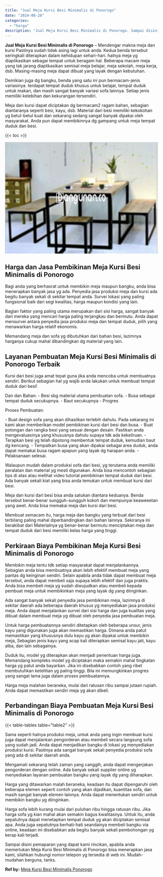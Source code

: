 ```yaml
---
title: "Jual Meja Kursi Besi Minimalis di Ponorogo"
date: "2024-08-28"
categories: 
  - "harga"
description: "Jual Meja Kursi Besi Minimalis di Ponorogo. Sampai disini pemaparan yang dapat kami rincikan, apabila anda memerlukan Meja Kursi Besi Minimalis di Ponorogo b..."
---
```


**Jual Meja Kursi Besi Minimalis di Ponorogo** – Mendengar makna meja dan kursi Pastinya sudah tidak asing lagi untuk anda. Kedua benda tersebut seringkali diterapkan dalam kehidupan sehari-hari. halnya meja yg diaplikasikan sebagai tempat untuk beragam hal. Beberapa macam meja yang tak jarang diaplikasikan semisal meja belajar, meja sekolah, meja kerja, dsb. Masing-masing meja dapat dibuat yang layak dengan kebutuhan.

Demikian juga dg bangku, benda yang satu ini pun bermacam-jenis variasinya. terdapat tempat duduk khusus untuk belajar, tempat duduk untuk makan, dan masih sangat banyak variasi sofa lainnya. Setiap jenis memiliki kelebihan dan kekurangan tersendiri.

Meja dan kursi dapat diciptakan dg bermacam2 ragam bahan, sebagian diantaranya seperti besi, kayu, dsb. Material dari besi memiliki kekokohan yg betul-betul kuat dan sekarang sedang sangat banyak dipakai oleh masyarakat. Anda pun dapat membikinnya dg gampang untuk meja tempat duduk dan besi.

{{< toc >}}

![Jual Meja Kursi Besi Minimalis di Ponorogo](/images/jual-meja-besi-murah14.png)

## Harga dan Jasa Pembikinan Meja Kursi Besi Minimalis di Ponorogo

Bagi anda yang berhasrat untuk membikin meja maupun bangku, anda bisa menerapkan banyak jasa yg ada. Penyedia jasa produksi meja dan kursi ada begitu banyak sekali di sekitar tempat anda. Survei lokasi yang paling fungsional baik dari segi kwalitas, harga maupun kondisi yang lain.

Bagian faktor yang paling utama merupakan dari sisi harga, sangat banyak dari mereka yang mencari harga paling terjangkau dan bermutu. Anda dapat mensurvei antara penyedia jasa produksi meja dan tempat duduk, pilih yang menawarkan harga relatif ekonomis.

Memandang meja dan sofa yg dibutuhkan dari bahan besi, lazimnya harganya cukup mahal dibandingkan dg material yang lain.

## Layanan Pembuatan Meja Kursi Besi Minimalis di Ponorogo Terbaik

Kursi dari besi juga amat tepat guna jika anda mencoba untuk membuatnya sendiri. Berikut sebagian hal yg wajib anda lakukan untuk membuat tempat duduk dari besi!

Dan dan Bahan: - Besi sbg material utama pembuatan sofa. - Busa sebagai tempat duduk secukupnya. - Baut secukupnya - Progres

Proses Pembuatan:

\- Buat design sofa yang akan dihasilkan terlebih dahulu. Pada sekarang ini kami akan memberikan model pembikinan kursi dari besi dan busa. - Buat potongan dan rangka besi yang sesuai dengan desain. Pastikan anda mengevaluasinya yang khususnya dahulu supaya tdk ada kekeliruan. - Terapkan besi yg telah dipotong membentuk tempat duduk, kemudian baut dg kencang. - Tempatkan busa yang akan dipakai sebagai area duduk, anda dapat memakai busa ragam apapun yang layak dg harapan anda. - Pelaksanaan selesai.

Walaupun mudah dalam produksi sofa dari besi, yg terutama anda memiliki peralatan dan material yg mesti digunakan. Anda bisa mencontoh sebagian tips di atas atau melihat video tutorial pembikinan tempat duduk dari besi. Ada banyak sekali kiat yang bisa anda temukan untuk membuat kursi dari besi.

Meja dan kursi dari besi bisa anda satukan diantara keduanya. Benda tersebut benar-benar sungguh-sungguh kokoh dan mempunyai keaweeetan yang awet. Anda bisa memakai meja dan kursi dari besi.

Membuat semacam itu, harga meja dan bangku yang terbuat dari besi terbilang paling mahal diperbandingkan dari bahan lainnya. Sekiranya ini berakibat dari Materialnya yg benar-benar bermutu menciptakan meja dan tempat duduk dari besi memiliki kelas harga yang tinggi.

## Perkiraan Biaya Pembikinan Meja Kursi Besi Minimalis di Ponorogo

Membikin meja tentu tdk setiap masyarakat dapat menjalankannya. Sebagian anda bisa membuatnya akan lebih efektif membuat meja yang pantas dg keinginan sendiri. Selain apabila anda tidak dapat membuat meja tersebut, anda dapat membeli saja supaya lebih efektif dan juga praktis. Anda bisa membeli meja yg sudah diwujudkan atau membeli kepada pembuat meja untuk membikinkan meja yang layak dg yang diinginkan.

Ada sangat banyak sekali penyedia jasa pembikinan meja, lazimnya di sekitar daerah ada beberapa daerah khusus yg menyediakan jasa produksi meja. Anda dapat menjalankan survei dari sisi harga dan juga kualitas yang dibuat dalam membuat meja yg dibuat oleh penyedia jasa pembuatan meja.

Untuk harga pembuatannya sendiri ditetapkan oleh beberapa unsur, jenis kayu yang digunakan juga akan memastikan harga. Dimana anda patut memastikan yang khususnya dulu kayu yg akan dipakai untuk membikin meja, Sebagian jenis kayu yang acap kali diterapkan semisal kayu jati, kayu alba, dan lain sebagainya.

Duduk itu, model yg diterapkan akan menjadi penentuan harga juga. Memandang kompleks model yg diciptakan maka semakin mahal tingkatan harga yg patut anda bayarkan. Jika ini disebabkan contoh yang ribet membutuhkan ketelitian yg paling tinggi. Bila ini memungkinkan progres yang sangat lama juga dalam proses pembuatannya.

Harga meja malahan beraneka, mulai dari ratusan ribu sampai jutaan rupiah. Anda dapat memastikan sendiri meja yg akan dibeli.

## Perbandingan Biaya Pembuatan Meja Kursi Besi Minimalis di Ponorogo

{{< table-tables table="table2" >}}

Sama seperti halnya produksi meja, untuk anda yang ingin membuat kursi juga dapat menjalankan pengorderan atau membeli secara langsung sofa yang sudah jadi. Anda dapat menjadikan bangku di lokasi yg menyediakan produksi kursi. Pastinya ada sangat banyak sekali penyedia produksi sofa yang ada di sekitar daerah anda.

Mengamati sekarang telah zaman yang canggih, anda dapat mengerjakan pengorderan dengan online. Ada banyak sekali supplier online yg menyediakan layanan pembuatan bangku yang layak dg yang diharapkan.

Harga yang ditawarkan malah beraneka, keadaan itu dapat dipengaruhi oleh beberapa elemen seperti contoh yang akan dijadikan, kuantitas sofa, dan masih sangat banyak elemen lainnya. Anda dapat menentukan sendiri untuk membikin bangku yg diinginkan.

Harga sofa lebih kurang mulai dari puluhan ribu hingga ratusan ribu. Jika harga sofa yg kian mahal akan semakin bagus kwalitasnya. Untuk itu, anda sepatutnya dapat menetapkan tempat duduk yg akan diciptakan semisal apa. Anda juga sepatutnya berhati-hati seandainya membeli bangku via online, keadaan ini disebabkan ada begitu banyak sekali pembohongan yg kerap kali terjadi.

Sampai disini pemaparan yang dapat kami rincikan, apabila anda memerlukan Meja Kursi Besi Minimalis di Ponorogo bisa menerapkan jasa kami, silahkan hubungi nomor telepon yg tersedia di web ini. Mudah-mudahan berguna, tanks.

**Ref by:** [Meja Kursi Besi Minimalis Ponorogo](https://id.wikipedia.org/wiki/Meja)
